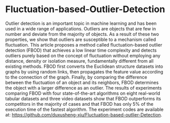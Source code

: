# Fluctuation-based-Outlier-Detection
Outlier detection is an important topic in machine learning and has been used in a wide range of applications. Outliers are objects that are few in number and deviate from the majority of objects. As a result of these two properties, we show that outliers are susceptible to a mechanism called fluctuation. This article proposes a method called fluctuation-based outlier detection (FBOD) that achieves a low linear time complexity and detects outliers purely based on the concept of fluctuation without employing any distance, density or isolation measure, fundamentally different from all existing methods. FBOD first converts the Euclidean structure datasets into graphs by using random links, then propagates the feature value according to the connection of the graph. Finally, by comparing the difference between the fluctuation of an object and its neighbors, FBOD determines the object with a larger difference as an outlier. The results of experiments comparing FBOD with four state-of-the-art algorithms on eight real-world tabular datasets and three video datasets show that FBOD outperforms its competitors in the majority of cases and that FBOD has only 5% of the execution time of the fastest algorithm. The experiment codes are available at: https://github.com/duxusheng-xju/Fluctuation-based-outlier-Detection.

